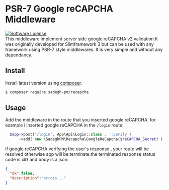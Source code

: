 # PSR-7 Google reCAPCHA Middleware
[![Software License](https://img.shields.io/badge/license-MIT-brightgreen.svg?style=flat-square)](LICENSE.md)<br>
This middleware implement server side google reCAPCHA v2 validation.It was originally developed for Slimframework 3 but can be used with any framework using PSR-7 style middlewares.
It is very simple and without any dependancy.

## Install

Install latest version using [composer](https://getcomposer.org/).

``` bash
$ composer require sadegh-pm/recapcha
```

## Usage
Add the middleware in the route that you inserted google reCAPCHA. for example i inserted google reCAPCHA in the <code>/login</code> route:
```php
  $app->post('/login', App\Api\Login::class . ':verify')
      ->add( new \SadeghPM\Recapcha\GoogleReCapcha($reCAPCHA_Secret) );
```
if google reCAPCHA verifying the user's response , your route will be resolved otherwise app will be terminate.the terminated  response status code is <code>403</code> and body is a json:
```json
{
  "ok":false,
  "description":"errors..."
}
```
